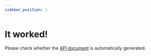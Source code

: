 ```yaml
---
sidebar_position: 1
---
```


# It worked!

Please check whether the [API document](api) is automatically generated.